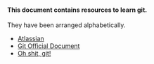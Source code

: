 #### This document contains resources to learn git.

They have been arranged alphabetically.

- [Atlassian](https://confluence.atlassian.com/get-started-with-sourcetree/work-using-git-847359053.html)
- [Git Official Document](https://git-scm.com/docs/user-manual.html)
- [Oh shit, git!](https://ohshitgit.com/)
